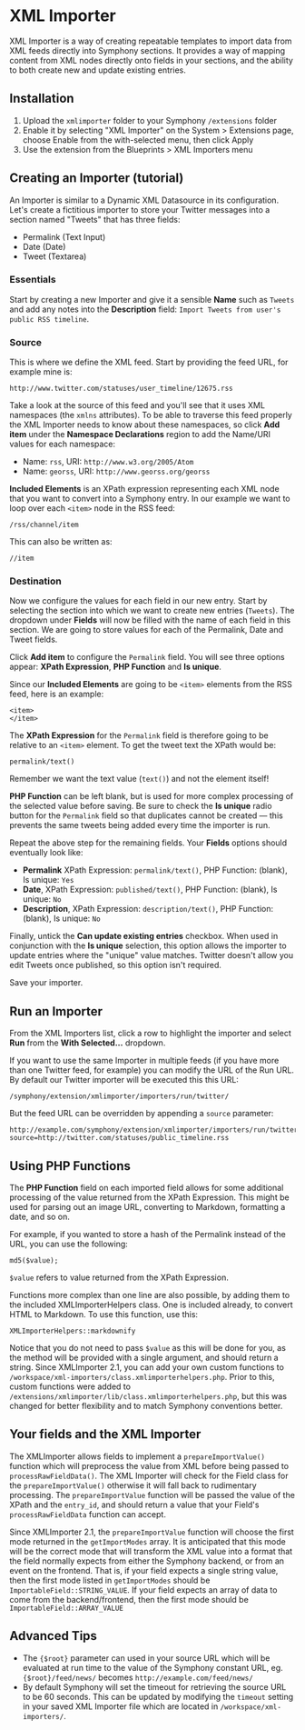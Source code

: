 # XML Importer

XML Importer is a way of creating repeatable templates to import data from XML feeds directly into Symphony sections. It provides a way of mapping content from XML nodes directly onto fields in your sections, and the ability to both create new and update existing entries.

## Installation

1. Upload the `xmlimporter` folder to your Symphony `/extensions` folder
2. Enable it by selecting "XML Importer" on the System > Extensions page, choose Enable from the with-selected menu, then click Apply
3. Use the extension from the Blueprints > XML Importers menu


## Creating an Importer (tutorial)
An Importer is similar to a Dynamic XML Datasource in its configuration. Let's create a fictitious importer to store your Twitter messages into a section named "Tweets" that has three fields:

* Permalink (Text Input)
* Date (Date)
* Tweet (Textarea)


### Essentials

Start by creating a new Importer and give it a sensible **Name** such as `Tweets` and add any notes into the **Description** field: `Import Tweets from user's public RSS timeline`.


### Source

This is where we define the XML feed. Start by providing the feed URL, for example mine is:

	http://www.twitter.com/statuses/user_timeline/12675.rss

Take a look at the source of this feed and you'll see that it uses XML namespaces (the `xmlns` attributes). To be able to traverse this feed properly the XML Importer needs to know about these namespaces, so click **Add item** under the **Namespace Declarations** region to add the Name/URI values for each namespace:

* Name: `rss`, URI: `http://www.w3.org/2005/Atom`
* Name: `georss`, URI: `http://www.georss.org/georss`

**Included Elements** is an XPath expression representing each XML node that you want to convert into a Symphony entry. In our example we want to loop over each `<item>` node in the RSS feed:

	/rss/channel/item

This can also be written as:

	//item


### Destination

Now we configure the values for each field in our new entry. Start by selecting the section into which we want to create new entries (`Tweets`). The dropdown under **Fields** will now be filled with the name of each field in this section. We are going to store values for each of the Permalink, Date and Tweet fields.

Click **Add item** to configure the `Permalink` field. You will see three options appear: **XPath Expression**, **PHP Function** and **Is unique**.

Since our **Included Elements** are going to be `<item>` elements from the RSS feed, here is an example:

	<item>
	</item>

The **XPath Expression** for the `Permalink` field is therefore going to be relative to an `<item>` element. To get the tweet text the XPath would be:

	permalink/text()

Remember we want the text value (`text()`) and not the element itself!

**PHP Function** can be left blank, but is used for more complex processing of the selected value before saving. Be sure to check the **Is unique** radio button for the `Permalink` field so that duplicates cannot be created — this prevents the same tweets being added every time the importer is run.

Repeat the above step for the remaining fields. Your **Fields** options should eventually look like:

* **Permalink** XPath Expression: `permalink/text()`, PHP Function: (blank), Is unique: `Yes`
* **Date**, XPath Expression: `published/text()`, PHP Function: (blank), Is unique: `No`
* **Description**, XPath Expression: `description/text()`, PHP Function: (blank), Is unique: `No`

Finally, untick the **Can update existing entries** checkbox. When used in conjunction with the **Is unique** selection, this option allows the importer to update entries where the "unique" value matches. Twitter doesn't allow you edit Tweets once published, so this option isn't required.

Save your importer.


## Run an Importer

From the XML Importers list, click a row to highlight the importer and select **Run** from the **With Selected...** dropdown.

If you want to use the same Importer in multiple feeds (if you have more than one Twitter feed, for example) you can modify the URL of the Run URL. By default our Twitter importer will be executed this this URL:

	/symphony/extension/xmlimporter/importers/run/twitter/

But the feed URL can be overridden by appending a `source` parameter:

	http://example.com/symphony/extension/xmlimporter/importers/run/twitter/?source=http://twitter.com/statuses/public_timeline.rss


## Using PHP Functions

The **PHP Function** field on each imported field allows for some additional processing of the value returned from the XPath Expression. This might be used for parsing out an image URL, converting to Markdown, formatting a date, and so on.

For example, if you wanted to store a hash of the Permalink instead of the URL, you can use the following:

	md5($value);

`$value` refers to value returned from the XPath Expression.

Functions more complex than one line are also possible, by adding them to the included XMLImporterHelpers class. One is included already, to convert HTML to Markdown. To use this function, use this:

	XMLImporterHelpers::markdownify

Notice that you do not need to pass `$value` as this will be done for you, as the method will be provided with a single argument, and should return a string. Since XMLImporter 2.1, you can add your own custom functions to `/workspace/xml-importers/class.xmlimporterhelpers.php`. Prior to this, custom functions were added to `/extensions/xmlimporter/lib/class.xmlimporterhelpers.php`, but this was changed for better flexibility and to match Symphony conventions better.

## Your fields and the XML Importer

The XMLImporter allows fields to implement a `prepareImportValue()` function which will preprocess the value from XML before being passed to `processRawFieldData()`. The XML Importer will check for the Field class for the `prepareImportValue()` otherwise it will fall back to rudimentary processing. The `prepareImportValue` function will be passed the value of the XPath and the `entry_id`, and should return a value that your Field's `processRawFieldData` function can accept.

Since XMLImporter 2.1, the `prepareImportValue` function will choose the first mode returned in the `getImportModes` array. It is anticipated that this mode will be the correct mode that will transform the XML value into a format that the field normally expects from either the Symphony backend, or from an event on the frontend. That is, if your field expects a single string value, then the first mode listed in `getImportModes` should be `ImportableField::STRING_VALUE`. If your field expects an array of data to come from the backend/frontend, then the first mode should be `ImportableField::ARRAY_VALUE`

## Advanced Tips

- The `{$root}` parameter can used in your source URL which will be evaluated at run time to the value of the Symphony constant URL, eg. `{$root}/feed/news/` becomes `http://example.com/feed/news/`
- By default Symphony will set the timeout for retrieving the source URL to be 60 seconds. This can be updated by modifying the `timeout` setting in your saved XML Importer file which are located in `/workspace/xml-importers/`.

